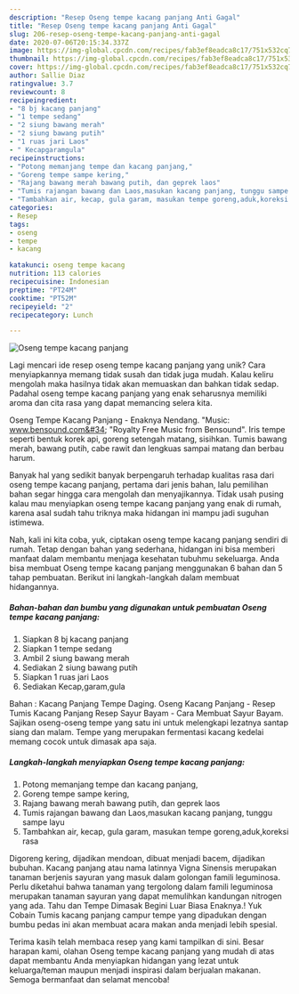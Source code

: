 ```yaml
---
description: "Resep Oseng tempe kacang panjang Anti Gagal"
title: "Resep Oseng tempe kacang panjang Anti Gagal"
slug: 206-resep-oseng-tempe-kacang-panjang-anti-gagal
date: 2020-07-06T20:15:34.337Z
image: https://img-global.cpcdn.com/recipes/fab3ef8eadca8c17/751x532cq70/oseng-tempe-kacang-panjang-foto-resep-utama.jpg
thumbnail: https://img-global.cpcdn.com/recipes/fab3ef8eadca8c17/751x532cq70/oseng-tempe-kacang-panjang-foto-resep-utama.jpg
cover: https://img-global.cpcdn.com/recipes/fab3ef8eadca8c17/751x532cq70/oseng-tempe-kacang-panjang-foto-resep-utama.jpg
author: Sallie Diaz
ratingvalue: 3.7
reviewcount: 8
recipeingredient:
- "8 bj kacang panjang"
- "1 tempe sedang"
- "2 siung bawang merah"
- "2 siung bawang putih"
- "1 ruas jari Laos"
- " Kecapgaramgula"
recipeinstructions:
- "Potong memanjang tempe dan kacang panjang,"
- "Goreng tempe sampe kering,"
- "Rajang bawang merah bawang putih, dan geprek laos"
- "Tumis rajangan bawang dan Laos,masukan kacang panjang, tunggu sampe layu"
- "Tambahkan air, kecap, gula garam, masukan tempe goreng,aduk,koreksi rasa"
categories:
- Resep
tags:
- oseng
- tempe
- kacang

katakunci: oseng tempe kacang 
nutrition: 113 calories
recipecuisine: Indonesian
preptime: "PT24M"
cooktime: "PT52M"
recipeyield: "2"
recipecategory: Lunch

---
```



![Oseng tempe kacang panjang](https://img-global.cpcdn.com/recipes/fab3ef8eadca8c17/751x532cq70/oseng-tempe-kacang-panjang-foto-resep-utama.jpg)

Lagi mencari ide resep oseng tempe kacang panjang yang unik? Cara menyiapkannya memang tidak susah dan tidak juga mudah. Kalau keliru mengolah maka hasilnya tidak akan memuaskan dan bahkan tidak sedap. Padahal oseng tempe kacang panjang yang enak seharusnya memiliki aroma dan cita rasa yang dapat memancing selera kita.

Oseng Tempe Kacang Panjang - Enaknya Nendang. &#34;Music: www.bensound.com&#34; &#34;Royalty Free Music from Bensound&#34;. Iris tempe seperti bentuk korek api, goreng setengah matang, sisihkan. Tumis bawang merah, bawang putih, cabe rawit dan lengkuas sampai matang dan berbau harum.

Banyak hal yang sedikit banyak berpengaruh terhadap kualitas rasa dari oseng tempe kacang panjang, pertama dari jenis bahan, lalu pemilihan bahan segar hingga cara mengolah dan menyajikannya. Tidak usah pusing kalau mau menyiapkan oseng tempe kacang panjang yang enak di rumah, karena asal sudah tahu triknya maka hidangan ini mampu jadi suguhan istimewa.


Nah, kali ini kita coba, yuk, ciptakan oseng tempe kacang panjang sendiri di rumah. Tetap dengan bahan yang sederhana, hidangan ini bisa memberi manfaat dalam membantu menjaga kesehatan tubuhmu sekeluarga. Anda bisa membuat Oseng tempe kacang panjang menggunakan 6 bahan dan 5 tahap pembuatan. Berikut ini langkah-langkah dalam membuat hidangannya.

<!--inarticleads1-->

##### Bahan-bahan dan bumbu yang digunakan untuk pembuatan Oseng tempe kacang panjang:

1. Siapkan 8 bj kacang panjang
1. Siapkan 1 tempe sedang
1. Ambil 2 siung bawang merah
1. Sediakan 2 siung bawang putih
1. Siapkan 1 ruas jari Laos
1. Sediakan  Kecap,garam,gula


Bahan : Kacang Panjang Tempe Daging. Oseng Kacang Panjang - Resep Tumis Kacang Panjang Resep Sayur Bayam - Cara Membuat Sayur Bayam. Sajikan oseng-oseng tempe yang satu ini untuk melengkapi lezatnya santap siang dan malam. Tempe yang merupakan fermentasi kacang kedelai memang cocok untuk dimasak apa saja. 

<!--inarticleads2-->

##### Langkah-langkah menyiapkan Oseng tempe kacang panjang:

1. Potong memanjang tempe dan kacang panjang,
1. Goreng tempe sampe kering,
1. Rajang bawang merah bawang putih, dan geprek laos
1. Tumis rajangan bawang dan Laos,masukan kacang panjang, tunggu sampe layu
1. Tambahkan air, kecap, gula garam, masukan tempe goreng,aduk,koreksi rasa


Digoreng kering, dijadikan mendoan, dibuat menjadi bacem, dijadikan bubuhan. Kacang panjang atau nama latinnya Vigna Sinensis merupakan tanaman berjenis sayuran yang masuk dalam golongan famili leguminosa. Perlu diketahui bahwa tanaman yang tergolong dalam famili leguminosa merupakan tanaman sayuran yang dapat memulihkan kandungan nitrogen yang ada. Tahu dan Tempe Dimasak Begini Luar Biasa Enaknya.! Yuk Cobain  Tumis kacang panjang campur tempe yang dipadukan dengan bumbu pedas ini akan membuat acara makan anda menjadi lebih spesial. 

Terima kasih telah membaca resep yang kami tampilkan di sini. Besar harapan kami, olahan Oseng tempe kacang panjang yang mudah di atas dapat membantu Anda menyiapkan hidangan yang lezat untuk keluarga/teman maupun menjadi inspirasi dalam berjualan makanan. Semoga bermanfaat dan selamat mencoba!
